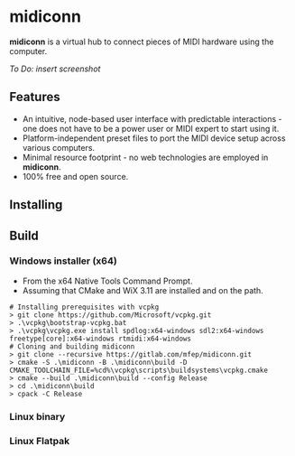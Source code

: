 # midiconn

**midiconn** is a virtual hub to connect pieces of MIDI hardware using the computer.

*To Do: insert screenshot*

## Features
- An intuitive, node-based user interface with predictable interactions - one does not have to be a power user or MIDI expert to start using it.
- Platform-independent preset files to port the MIDI device setup across various computers.
- Minimal resource footprint - no web technologies are employed in **midiconn**.
- 100% free and open source.

## Installing

## Build

### Windows installer (x64)
- From the x64 Native Tools Command Prompt.
- Assuming that CMake and WiX 3.11 are installed and on the path.

```
# Installing prerequisites with vcpkg
> git clone https://github.com/Microsoft/vcpkg.git
> .\vcpkg\bootstrap-vcpkg.bat
> .\vcpkg\vcpkg.exe install spdlog:x64-windows sdl2:x64-windows freetype[core]:x64-windows rtmidi:x64-windows
# Cloning and building midiconn
> git clone --recursive https://gitlab.com/mfep/midiconn.git
> cmake -S .\midiconn -B .\midiconn\build -D CMAKE_TOOLCHAIN_FILE=%cd%\vcpkg\scripts\buildsystems\vcpkg.cmake
> cmake --build .\midiconn\build --config Release
> cd .\midiconn\build
> cpack -C Release
```
### Linux binary

### Linux Flatpak
